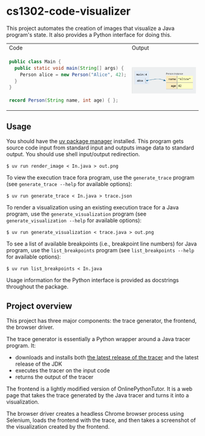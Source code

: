 # cs1302-code-visualizer

This project automates the creation of images that visualize a Java program's
state. It also provides a Python interface for doing this.

<table>
<tr>
<td> Code </td> <td> Output </td>
</tr>
<tr>
<td>

```java
public class Main {
  public static void main(String[] args) {
    Person alice = new Person("Alice", 42);
  }
}

record Person(String name, int age) { };
```

</td>
<td>

![Visualization](demo.png)

</td>
</tr>
</table>

## Usage

You should have the [uv package manager](https://docs.astral.sh/uv/) installed.
This program gets source code input from standard input and outputs image data
to standard output. You should use shell input/output redirection.

```console
$ uv run render_image < In.java > out.png
```

To view the execution trace fora program, use the `generate_trace` program (see
`generate_trace --help` for available options):

```console
$ uv run generate_trace < In.java > trace.json
```

To render a visualization using an existing execution trace for a Java program,
use the `generate_visualization` program (see `generate_visualization --help`
for available options):

```console
$ uv run generate_visualization < trace.java > out.png
```

To see a list of available breakpoints (i.e., breakpoint line numbers) for Java
program, use the `list_breakpoints` program (see `list_breakpoints --help` for
available options):


```console
$ uv run list_breakpoints < In.java
```

Usage information for the Python interface is provided as docstrings throughout
the package.

## Project overview

This project has three major components: the trace generator, the frontend, the
browser driver.

The trace generator is essentially a Python wrapper around a Java tracer
program. It:
- downloads and installs both [the latest release of the
  tracer](https://github.com/cs1302uga/cs1302-tracer/releases/latest) and the
  latest release of the JDK
- executes the tracer on the input code
- returns the output of the tracer

The frontend is a lightly modified version of OnlinePythonTutor. It is a web
page that takes the trace generated by the Java tracer and turns it into a
visualization.

The browser driver creates a headless Chrome browser process using Selenium,
loads the frontend with the trace, and then takes a screenshot of the
visualization created by the frontend.
